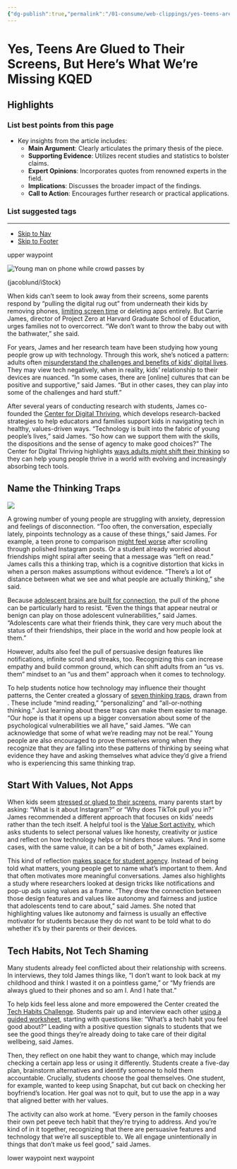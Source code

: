 ```yaml
---
{"dg-publish":true,"permalink":"/01-consume/web-clippings/yes-teens-are-glued-to-their-screens-but-here-s-what-we-re-missing-kqed/","title":"Yes, Teens Are Glued to Their Screens, But Here’s What We’re Missing | KQED"}
---
```


# Yes, Teens Are Glued to Their Screens, But Here’s What We’re Missing  KQED
## Highlights


### List best points from this page
- Key insights from the article includes:
  - **Main Argument**: Clearly articulates the primary thesis of the piece.
  - **Supporting Evidence**: Utilizes recent studies and statistics to bolster claims.
  - **Expert Opinions**: Incorporates quotes from renowned experts in the field.
  - **Implications**: Discusses the broader impact of the findings.
  - **Call to Action**: Encourages further research or practical applications.

### List suggested tags

---
- [Skip to Nav](https://www.kqed.org/mindshift/65633/#navBar)
- [Skip to Footer](https://www.kqed.org/mindshift/65633/#footer)

upper waypoint

![Young man on phone while crowd passes by](https://cdn.kqed.org/wp-content/uploads/sites/23/2025/07/iStock-973280276-2000x1125.jpg)

(jacoblund/iStock)

When kids can’t seem to look away from their screens, some parents respond by “pulling the digital rug out” from underneath their kids by removing phones, [limiting screen time](https://www.kqed.org/mindshift/63944/worried-about-your-kids-screen-time-limit-your-own) or deleting apps entirely. But Carrie James, director of Project Zero at Harvard Graduate School of Education, urges families not to overcorrect. “We don’t want to throw the baby out with the bathwater,” she said.

For years, James and her research team have been studying how young people grow up with technology. Through this work, she’s noticed a pattern: adults often [misunderstand the challenges and benefits of kids’ digital lives](https://www.kqed.org/mindshift/63497/parents-make-mistakes-when-setting-screen-time-rules-for-their-kids-thats-ok). They may view tech negatively, when in reality, kids’ relationship to their devices are nuanced. “In some cases, there are \[online\] cultures that can be positive and supportive,” said James. “But in other cases, they can play into some of the challenges and hard stuff.”

After several years of conducting research with students, James co-founded the [Center for Digital Thriving](https://digitalthriving.gse.harvard.edu/), which develops research-backed strategies to help educators and families support kids in navigating tech in healthy, values-driven ways. “Technology is built into the fabric of young people’s lives,” said James. “So how can we support them with the skills, the dispositions and the sense of agency to make good choices?” The Center for Digital Thriving highlights [ways adults might shift their thinking](https://digitalthriving.gse.harvard.edu/course-for-educators-8-mindshifts-for-teaching-digital-wellbeing/) so they can help young people thrive in a world with evolving and increasingly absorbing tech tools.

## Name the Thinking Traps

![](https://www.youtube.com/watch?v=E9aV4mgVya4)

A growing number of young people are struggling with anxiety, depression and feelings of disconnection. “Too often, the conversation, especially lately, pinpoints technology as a cause of these things,” said James. For example, a teen prone to comparison [might feel worse](https://www.kqed.org/mindshift/65237/heres-how-a-small-break-from-your-smartphone-can-boost-your-mood) after scrolling through polished Instagram posts. Or a student already worried about friendships might spiral after seeing that a message was “left on read.” James calls this a thinking trap, which is a cognitive distortion that kicks in when a person makes assumptions without evidence. “There’s a lot of distance between what we see and what people are actually thinking,” she said.

Because [adolescent brains are built for connection](https://www.kqed.org/mindshift/65237/heres-how-a-small-break-from-your-smartphone-can-boost-your-mood), the pull of the phone can be particularly hard to resist. “Even the things that appear neutral or benign can play on those adolescent vulnerabilities,” said James. “Adolescents care what their friends think, they care very much about the status of their friendships, their place in the world and how people look at them.”

However, adults also feel the pull of persuasive design features like notifications, infinite scroll and streaks, too. Recognizing this can increase empathy and build common ground, which can shift adults from an “us vs. them” mindset to an “us and them” approach when it comes to technology.

To help students notice how technology may influence their thought patterns, the Center created a glossary of [seven thinking traps](https://digitalthriving.gse.harvard.edu/wp-content/uploads/2024/03/THINKING-TRAPS-GLOSSARY.pdf), drawn from . These include “mind reading,” “personalizing” and “all-or-nothing thinking.” Just learning about these traps can make them easier to manage. “Our hope is that it opens up a bigger conversation about some of the psychological vulnerabilities we all have,” said James. “We can acknowledge that some of what we’re reading may not be real.” Young people are also encouraged to prove themselves wrong when they recognize that they are falling into these patterns of thinking by seeing what evidence they have and asking themselves what advice they’d give a friend who is experiencing this same thinking trap.

## Start With Values, Not Apps

When kids seem [stressed or glued to their screens](https://www.kqed.org/mindshift/62233/how-to-help-your-kids-navigate-social-media-without-getting-lost), many parents start by asking: “What is it about Instagram?” or “Why does TikTok pull you in?” James recommended a different approach that focuses on kids’ needs rather than the tech itself. A helpful tool is the [Value Sort activity](https://digitalthriving.gse.harvard.edu/resources/tech-values/), which asks students to select personal values like honesty, creativity or justice and reflect on how technology helps or hinders those values. “And in some cases, with the same value, it can be a bit of both,” James explained.

This kind of reflection [makes space for student agency](https://www.kqed.org/mindshift/65367/how-can-subtle-language-shifts-unlock-student-potential). Instead of being told what matters, young people get to name what’s important to them. And that often motivates more meaningful conversations. James also highlights a study where researchers looked at design tricks like notifications and pop-up ads using values as a frame. “They drew the connection between those design features and values like autonomy and fairness and justice that adolescents tend to care about,” said James. She noted that highlighting values like autonomy and fairness is usually an effective motivator for students because they do not want to be told what to do whether it’s by their parents or their devices.

## Tech Habits, Not Tech Shaming

Many students already feel conflicted about their relationship with screens. In interviews, they told James things like, “I don’t want to look back at my childhood and think I wasted it on a pointless game,” or “My friends are always glued to their phones and so am I. And I hate that.”

To help kids feel less alone and more empowered the Center created the [Tech Habits Challenge](https://digitalthriving.gse.harvard.edu/resources/tech-habits/). Students pair up and interview each other [using a guided worksheet](https://digitalthriving.gse.harvard.edu/wp-content/uploads/2024/03/TECH-CHECK-INTERVIEW-GUIDE.pdf), starting with questions like: “What’s a tech habit you feel good about?” Leading with a positive question signals to students that we see the good things they’re already doing to take care of their digital wellbeing, said James.

Then, they reflect on one habit they want to change, which may include checking a certain app less or using it differently. Students create a five-day plan, brainstorm alternatives and identify someone to hold them accountable. Crucially, students choose the goal themselves. One student, for example, wanted to keep using Snapchat, but cut back on checking her boyfriend’s location. Her goal was not to quit, but to use the app in a way that aligned better with her values.

The activity can also work at home. “Every person in the family chooses their own pet peeve tech habit that they’re trying to address. And you’re kind of in it together, recognizing that there are persuasive features and technology that we’re all susceptible to. We all engage unintentionally in things that don’t make us feel good,” said James.

lower waypoint next waypoint

<audio src="https://streams.kqed.org/kqedradio?onsite=true"></audio>

